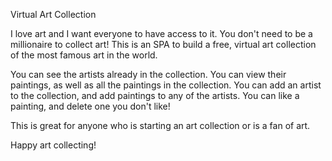 
Virtual Art Collection

I love art and I want everyone to have access to it. 
You don't need to be a millionaire to collect art! 
This is an SPA to build a free, virtual art collection of the most famous art in the world.

You can see the artists already in the collection. You can view their paintings, 
as well as all the paintings in the collection. 
You can add an artist to the collection, and add paintings to any of the artists. 
You can like a painting, and delete one you don't like!

This is great for anyone who is starting an art collection or is a fan of art.

Happy art collecting!